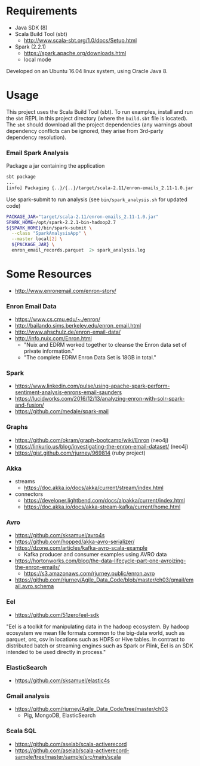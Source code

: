 
# Requirements

- Java SDK (8)
- Scala Build Tool (sbt)
  - http://www.scala-sbt.org/1.0/docs/Setup.html
- Spark (2.2.1)
  - https://spark.apache.org/downloads.html
  - local mode

Developed on an Ubuntu 16.04 linux system, using Oracle Java 8.

# Usage

This project uses the Scala Build Tool (sbt).  To run examples, install and run the `sbt` REPL in this project
directory (where the `build.sbt` file is located).  The `sbt` should download all the project dependencies (any
warnings about dependency conflicts can be ignored, they arise from 3rd-party dependency resolution).

### Email Spark Analysis

Package a jar containing the application

```bash
sbt package
...
[info] Packaging {..}/{..}/target/scala-2.11/enron-emails_2.11-1.0.jar
```

Use spark-submit to run analysis (see `bin/spark_analysis.sh` for updated code)
```bash
PACKAGE_JAR="target/scala-2.11/enron-emails_2.11-1.0.jar"
SPARK_HOME=/opt/spark-2.2.1-bin-hadoop2.7
${SPARK_HOME}/bin/spark-submit \
  --class "SparkAnalysisApp" \
  --master local[2] \
  ${PACKAGE_JAR} \
  enron_email_records.parquet  2> spark_analysis.log
```


# Some Resources

- http://www.enronemail.com/enron-story/

### Enron Email Data

- https://www.cs.cmu.edu/~./enron/
- http://bailando.sims.berkeley.edu/enron_email.html
- http://www.ahschulz.de/enron-email-data/
- http://info.nuix.com/Enron.html
  - "Nuix and EDRM worked together to cleanse the Enron data set of private information."
  - "The complete EDRM Enron Data Set is 18GB in total."
  
### Spark

- https://www.linkedin.com/pulse/using-apache-spark-perform-sentiment-analysis-enrons-email-saunders
- https://lucidworks.com/2016/12/13/analyzing-enron-with-solr-spark-and-fusion/
- https://github.com/medale/spark-mail

### Graphs

- https://github.com/okram/graph-bootcamp/wiki/Enron (neo4j)
- https://linkurio.us/blog/investigating-the-enron-email-dataset/ (neo4j)
- https://gist.github.com/rjurney/969814 (ruby project)

### Akka

- streams
  - https://doc.akka.io/docs/akka/current/stream/index.html
- connectors
  - https://developer.lightbend.com/docs/alpakka/current/index.html
  - https://doc.akka.io/docs/akka-stream-kafka/current/home.html
  
### Avro

- https://github.com/sksamuel/avro4s
- https://github.com/hopped/akka-avro-serializer/
- https://dzone.com/articles/kafka-avro-scala-example
  - Kafka producer and consumer examples using AVRO data
- https://hortonworks.com/blog/the-data-lifecycle-part-one-avroizing-the-enron-emails/
  - https://s3.amazonaws.com/rjurney.public/enron.avro
- https://github.com/rjurney/Agile_Data_Code/blob/master/ch03/gmail/email.avro.schema

### Eel

- https://github.com/51zero/eel-sdk

"Eel is a toolkit for manipulating data in the hadoop ecosystem. By hadoop ecosystem we mean
file formats common to the big-data world, such as parquet, orc, csv in locations such as HDFS
or Hive tables. In contrast to distributed batch or streaming engines such as Spark or Flink,
Eel is an SDK intended to be used directly in process."

### ElasticSearch

- https://github.com/sksamuel/elastic4s

### Gmail analysis

- https://github.com/rjurney/Agile_Data_Code/tree/master/ch03
  - Pig, MongoDB, ElasticSearch

### Scala SQL

- https://github.com/aselab/scala-activerecord
- https://github.com/aselab/scala-activerecord-sample/tree/master/sample/src/main/scala
